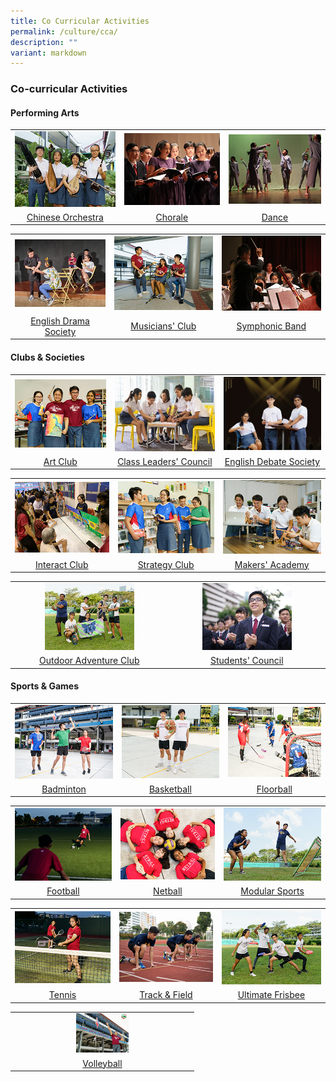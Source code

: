 ```yaml
---
title: Co Curricular Activities
permalink: /culture/cca/
description: ""
variant: markdown
---
```

### **Co-curricular Activities** 

#### **Performing Arts**
<table>
	<tbody>
		<tr>
    <td style="text-align: center;">
			<a href="/culture/cca/performing-arts/chinese-orchestra/"><img src="/images/CCA/cca1.jpg"></a>
		</td>
    <td style="text-align: center;">
			<a href="/culture/cca/performing-arts/chorale/"><img src="/images/CCA/cca3.jpg"></a>
		</td>
		    <td style="text-align: center;">
			<a href="/culture/cca/performing-arts/dance/"><img src="/images/CCA/cca4.jpg"></a>
		</td>
	</tr>
		<tr>
    <td style="text-align: center;">
			<a href="/culture/cca/performing-arts/chinese-orchestra/">Chinese Orchestra</a>
</td>
    <td style="text-align: center;">
			<a href="/culture/cca/performing-arts/chorale/">Chorale</a>
		</td>
    <td style="text-align: center;">
			<a href="/culture/cca/performing-arts/dance/">Dance</a>
    </td>			
	</tr>
</tbody></table>
<table>
	<tbody><tr>
		<td style="text-align: center;">
			<a href="/culture/cca/performing-arts/eldds/"><img src="/images/CCA/cca5.jpg"></a>
		</td>
    <td style="text-align: center;">
			<a href="/culture/cca/performing-arts/musicians-club/"><img src="/images/CCA/cca6.jpg"></a>
		</td>
		    <td style="text-align: center;">
			<a href="/culture/cca/performing-arts/symphonic-band/"><img src="/images/CCA/cca7.jpg"></a>
		</td>
	</tr>
		<tr>
		<td style="text-align: center;">			
			<a href="/culture/cca/performing-arts/eldds/">English Drama Society</a>
</td>
    <td style="text-align: center;">
			<a href="/culture/cca/performing-arts/musicians-club/">Musicians' Club</a>
		</td>
    <td style="text-align: center;">
			<a href="/culture/cca/performing-arts/symphonic-band/">Symphonic Band</a>
		</td>			
	</tr>
</tbody></table>

#### **Clubs &amp; Societies**
<table>
	<tbody>
	<tr>
  <td style="text-align: center;">
			<a href="/culture/cca/clubs-and-societies/art-club/"><img src="/images/CCA/cca8.jpg"></a>
	</td>
	<td style="text-align: center;">
			<a href="/culture/cca/clubs-and-societies/class-leaders-council/"><img src="/images/CCA/cca9.jpg"></a>
		</td>
   <td style="text-align: center;">
			<a href="/culture/cca/clubs-and-societies/english-debate-society/"><img src="/images/CCA/cca28.png"></a>
	</td>
	</tr>
		<tr>
    <td style="text-align: center;">
			<a href="/culture/cca/clubs-and-societies/art-club/">Art Club</a>
</td>
		<td style="text-align: center;">			
			<a href="/culture/cca/clubs-and-societies/class-leaders-council/">Class Leaders' Council</a>
</td>
    <td style="text-align: center;">
			<a href="/culture/cca/clubs-and-societies/english-debate-society/">English Debate Society</a>
		</td>
	</tr>
</tbody></table>
<table>
	<tbody>
		<tr>
		   <td style="text-align: center;">
			<a href="/culture/cca/clubs-and-societies/interact-club/"><img src="/images/CCA/cca10.jpg"></a>
	</td>	
    <td style="text-align: center;">
			<a href="/culture/cca/clubs-and-societies/strategy-club/"><img src="/images/CCA/cca11.jpg"></a>
		</td>
		<td style="text-align: center;">
			<a href="/culture/cca/clubs-and-societies/makers-academy/"><img src="/images/CCA/cca12.jpg"></a>
		</td>
	</tr>
		<tr>
    <td style="text-align: center;">
			<a href="/culture/cca/clubs-and-societies/interact-club/">Interact Club</a>
		</td>			
    <td style="text-align: center;">
			<a href="/culture/cca/clubs-and-societies/strategy-club/">Strategy Club</a>
</td>
		<td style="text-align: center;">			
			<a href="/culture/cca/clubs-and-societies/makers-academy/">Makers' Academy</a>
</td>
	</tr>
</tbody></table>
<table>
	<tbody>
		<tr>
		    <td style="text-align: center;">
			<a href="/culture/cca/clubs-and-societies/outdoor-adventure-club/"><img style="width:60%" src="/images/CCA/cca13.jpg"></a>
		</td>	
    <td style="text-align: center;">
			<a href="/culture/cca/clubs-and-societies/students-council/"><img src="/images/CCA/cca14.jpg" style="width:60%"></a>
		</td>
	</tr>
		<tr>
		<td style="text-align: center;">
			<a href="/culture/cca/clubs-and-societies/outdoor-adventure-club/">Outdoor Adventure Club</a>
		</td>
    <td style="text-align: center;">
			<a href="/culture/cca/clubs-and-societies/students-council/">Students' Council</a>
		</td>
	</tr>
</tbody></table>

#### **Sports &amp; Games**
<table>
	<tbody><tr>
    <td style="text-align: center;">
			<a href="/culture/cca/sports-and-games/badminton/"><img src="/images/CCA/cca16.jpg"></a>
		</td>
		<td style="text-align: center;">
			<a href="/culture/cca/sports-and-games/basketball/"><img src="/images/CCA/cca17.jpg"></a>
		</td>
    <td style="text-align: center;">
			<a href="/culture/cca/sports-and-games/floorball/"><img src="/images/CCA/cca18.jpg"></a>
		</td>
	</tr>
		<tr>
    <td style="text-align: center;">
			<a href="/culture/cca/sports-and-games/badminton/">Badminton</a>
</td>
		<td style="text-align: center;">			
			<a href="/culture/cca/sports-and-games/basketball/">Basketball</a>
</td>
    <td style="text-align: center;">
			<a href="/culture/cca/sports-and-games/floorball/">Floorball</a>
		</td>
	</tr>
</tbody></table>

<table>
	<tbody><tr>
    <td style="text-align: center;">
			<a href="/culture/cca/sports-and-games/football/"><img src="/images/CCA/cca19.jpg"></a>
		</td>
		<td style="text-align: center;">
			<a href="/culture/cca/sports-and-games/netball/"><img src="/images/CCA/cca20.jpg"></a>
		</td>
    <td style="text-align: center;">
			<a href="/culture/cca/sports-and-games/modular-sports/"><img src="/images/CCA/cca21.jpg"></a>
		</td>
	</tr>
		<tr>
    <td style="text-align: center;">
			<a href="/culture/cca/sports-and-games/football/">Football</a>
</td>
		<td style="text-align: center;">			
			<a href="/culture/cca/sports-and-games/netball/">Netball</a>
</td>
    <td style="text-align: center;">
			<a href="/culture/cca/sports-and-games/modular-sports/">Modular Sports</a>
		</td>
	</tr>
</tbody>
</table>
<table>
	<tbody><tr>
    <td style="text-align: center;">
			<a href="/culture/cca/sports-and-games/tennis/"><img src="/images/CCA/cca24.jpg"></a>
		</td>
    <td style="text-align: center;">
			<a href="/culture/cca/sports-and-games/track-and-field/"><img src="/images/CCA/cca25.jpg"></a>
		</td>
		<td style="text-align: center;">
			<a href="/culture/cca/sports-and-games/ultimate-frisbee/"><img src="/images/CCA/cca26.jpg"></a>
		</td>		
	</tr>
		<tr>
    <td style="text-align: center;">
			<a href="/culture/cca/sports-and-games/tennis/">Tennis</a>
		</td>
    <td style="text-align: center;">
			<a href="/culture/cca/sports-and-games/track-and-field/">Track &amp; Field</a>
</td>
		<td style="text-align: center;">			
			<a href="/culture/cca/sports-and-games/ultimate-frisbee/">Ultimate Frisbee</a>
</td>			
	</tr>
</tbody></table>
<table>
	<tbody>
	<tr>
  <td style="text-align: center;">
			<a href="/culture/cca/sports-and-games/volleyball/"><img style="width:30%" src="/images/CCA/cca27.jpg"></a>
	</td>
	</tr>
	<tr>
  <td style="text-align: center;">
			<a href="/culture/cca/sports-and-games/volleyball/">Volleyball</a>
	</td>
	</tr>
</tbody>
</table>